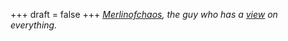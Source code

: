 
+++
draft = false
+++
_[Merlinofchaos](http://angrydonuts.com/), the guy who has a [view](http://drupal.org/project/views) on everything._
